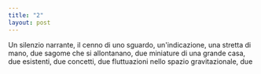 ```yaml
---
title: "2"
layout: post
---
```


Un silenzio narrante, il cenno di uno sguardo, un'indicazione, una stretta di mano, due sagome che si allontanano, due miniature di una grande casa, due esistenti, due concetti, due fluttuazioni nello spazio gravitazionale, due